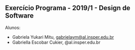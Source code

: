 Exercício Programa - 2019/1 - Design de Software
------------------------------------------------

Alunos: 
- Gabriela Yukari Mitu, gabrielaym@al.insper.edu.br
- Gabriella Escobar Cukier, @al.insper.edu.br
